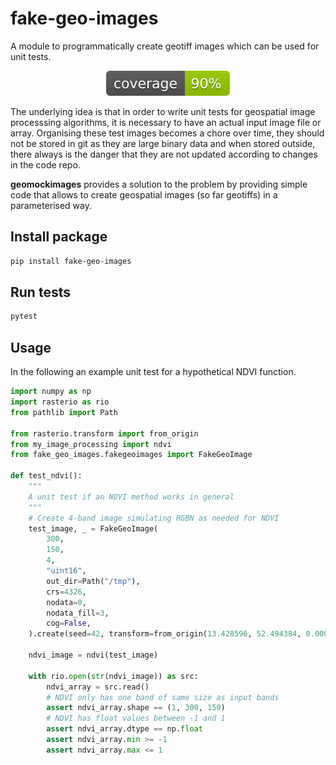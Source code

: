# fake-geo-images

A module to programmatically create geotiff images which can be used for unit tests.

<p align="center">
    <img src="./coverage.svg">
</p>

The underlying idea is that in order to write unit tests for geospatial image processsing algorithms, 
it is necessary to have an actual input image file or array. Organising these test images becomes a chore over time,
they should not be stored in git as they are large binary data and when stored outside, there always
is the danger that they are not updated according to changes in the code repo.

**geomockimages** provides a solution to the problem by providing simple code that allows to create
geospatial images (so far geotiffs) in a parameterised way. 

## Install package
```bash
pip install fake-geo-images
```

## Run tests
```bash
pytest
```

## Usage

In the following an example unit test for a hypothetical NDVI function.

```python
import numpy as np
import rasterio as rio
from pathlib import Path

from rasterio.transform import from_origin
from my_image_processing import ndvi
from fake_geo_images.fakegeoimages import FakeGeoImage

def test_ndvi():
    """
    A unit test if an NDVI method works in general
    """
    # Create 4-band image simulating RGBN as needed for NDVI
    test_image, _ = FakeGeoImage(
        300,
        150,
        4,
        "uint16",
        out_dir=Path("/tmp"),
        crs=4326,
        nodata=0,
        nodata_fill=3,
        cog=False,
    ).create(seed=42, transform=from_origin(13.428596, 52.494384, 0.000006, 0.000006))

    ndvi_image = ndvi(test_image)

    with rio.open(str(ndvi_image)) as src:
        ndvi_array = src.read()
        # NDVI only has one band of same size as input bands
        assert ndvi_array.shape == (1, 300, 150)
        # NDVI has float values between -1 and 1
        assert ndvi_array.dtype == np.float
        assert ndvi_array.min >= -1
        assert ndvi_array.max <= 1

```


